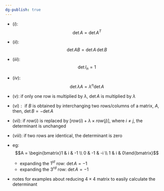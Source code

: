 ```yaml
---
dg-publish: true
---
```

- $(i):$ 
$$\det A = \det A^{T}$$
- $(ii):$ 
$$\det AB = \det A \, \det B$$
- $(iii):$ 
$$\det I_{n} =1$$
- $(iv):$ 
$$\det \lambda A = \lambda^{n}\det A$$
- $(v):$ if only one row is multiplied by $\lambda$, $\det A$ is multiplied by $\lambda$
- ${} (vi): {}$ if $B$ is obtained by interchanging two rows/columns of a matrix, $A$, then, $\det B = -\det A$
- $(vii):$ if $row(i)$ is replaced by ${} [row(i) +\lambda\times row(j)] {}$, where $i \neq j$, the determinant is unchanged
- $(viii):$ if two rows are identical, the determinant is zero

- eg: 
$$A = \begin{bmatrix}1 & i & -1 \\ 0 & -1 & -i \\ 1 & i & 0\end{bmatrix}$$
	- expanding the $1^{st}$ row: $\det A = -1$
	- expanding the $3^{rd}$ row: $\det A = -1$

- notes for examples about reducing $4\times 4$ matrix to easily calculate the determinant

